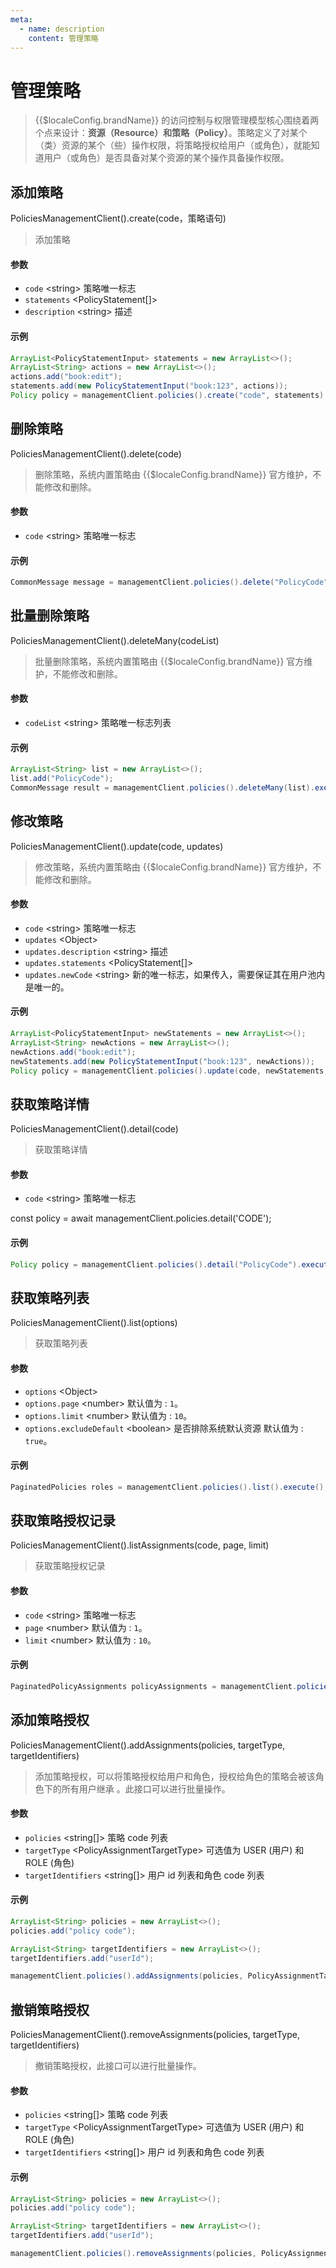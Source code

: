 ```yaml
---
meta:
  - name: description
    content: 管理策略
---
```


# 管理策略

<LastUpdated/>

> {{$localeConfig.brandName}} 的访问控制与权限管理模型核心围绕着两个点来设计：**资源（Resource）**和**策略（Policy）**。策略定义了对某个（类）资源的某个（些）操作权限，将策略授权给用户（或角色），就能知道用户（或角色）是否具备对某个资源的某个操作具备操作权限。

## 添加策略

PoliciesManagementClient().create(code，策略语句)

> 添加策略

#### 参数

- `code` \<string\> 策略唯一标志
- `statements` \<PolicyStatement[]\> 
- `description` \<string\> 描述

#### 示例

```java
ArrayList<PolicyStatementInput> statements = new ArrayList<>();
ArrayList<String> actions = new ArrayList<>();
actions.add("book:edit");
statements.add(new PolicyStatementInput("book:123", actions));
Policy policy = managementClient.policies().create("code", statements).execute();
```

## 删除策略

PoliciesManagementClient().delete(code)

> 删除策略，系统内置策略由 {{$localeConfig.brandName}} 官方维护，不能修改和删除。

#### 参数

- `code` \<string\> 策略唯一标志

#### 示例

```java
CommonMessage message = managementClient.policies().delete("PolicyCode").execute();
```

## 批量删除策略

PoliciesManagementClient().deleteMany(codeList)

> 批量删除策略，系统内置策略由 {{$localeConfig.brandName}} 官方维护，不能修改和删除。

#### 参数

- `codeList` \<string\> 策略唯一标志列表

#### 示例

```java
ArrayList<String> list = new ArrayList<>();
list.add("PolicyCode");
CommonMessage result = managementClient.policies().deleteMany(list).execute();
```

## 修改策略

PoliciesManagementClient().update(code, updates)

> 修改策略，系统内置策略由 {{$localeConfig.brandName}} 官方维护，不能修改和删除。

#### 参数

- `code` \<string\> 策略唯一标志
- `updates` \<Object\>
- `updates.description` \<string\> 描述
- `updates.statements` \<PolicyStatement[]\>
- `updates.newCode` \<string\> 新的唯一标志，如果传入，需要保证其在用户池内是唯一的。

#### 示例

```java
ArrayList<PolicyStatementInput> newStatements = new ArrayList<>();
ArrayList<String> newActions = new ArrayList<>();
newActions.add("book:edit");
newStatements.add(new PolicyStatementInput("book:123", newActions));
Policy policy = managementClient.policies().update(code, newStatements, "desc").execute();
```

## 获取策略详情

PoliciesManagementClient().detail(code)

> 获取策略详情

#### 参数

- `code` \<string\> 策略唯一标志

const policy = await managementClient.policies.detail('CODE');

#### 示例

```java
Policy policy = managementClient.policies().detail("PolicyCode").execute();
```

## 获取策略列表

PoliciesManagementClient().list(options)

> 获取策略列表

#### 参数

- `options` \<Object\>
- `options.page` \<number\> 默认值为 : `1`。
- `options.limit` \<number\> 默认值为 : `10`。
- `options.excludeDefault` \<boolean\> 是否排除系统默认资源 默认值为 : `true`。

#### 示例

```java
PaginatedPolicies roles = managementClient.policies().list().execute();
```

## 获取策略授权记录

PoliciesManagementClient().listAssignments(code, page, limit)

> 获取策略授权记录

#### 参数

- `code` \<string\> 策略唯一标志
- `page` \<number\> 默认值为 : `1`。
- `limit` \<number\> 默认值为 : `10`。

#### 示例

```java
PaginatedPolicyAssignments policyAssignments = managementClient.policies().listAssignments("code").execute();
```

## 添加策略授权

PoliciesManagementClient().addAssignments(policies, targetType, targetIdentifiers)

> 添加策略授权，可以将策略授权给用户和角色，授权给角色的策略会被该角色下的所有用户继承 。此接口可以进行批量操作。

#### 参数

- `policies` \<string[]\> 策略 code 列表
- `targetType` \<PolicyAssignmentTargetType\> 可选值为 USER (用户) 和 ROLE (角色)
- `targetIdentifiers` \<string[]\> 用户 id 列表和角色 code 列表

#### 示例

```java
ArrayList<String> policies = new ArrayList<>();
policies.add("policy code");

ArrayList<String> targetIdentifiers = new ArrayList<>();
targetIdentifiers.add("userId");

managementClient.policies().addAssignments(policies, PolicyAssignmentTargetType.USER, targetIdentifiers).execute();
```

## 撤销策略授权

PoliciesManagementClient().removeAssignments(policies, targetType, targetIdentifiers)

> 撤销策略授权，此接口可以进行批量操作。

#### 参数

- `policies` \<string[]\> 策略 code 列表
- `targetType` \<PolicyAssignmentTargetType\> 可选值为 USER (用户) 和 ROLE (角色)
- `targetIdentifiers` \<string[]\> 用户 id 列表和角色 code 列表

#### 示例

```java
ArrayList<String> policies = new ArrayList<>();
policies.add("policy code");

ArrayList<String> targetIdentifiers = new ArrayList<>();
targetIdentifiers.add("userId");

managementClient.policies().removeAssignments(policies, PolicyAssignmentTargetType.USER, targetIdentifiers).execute();
```
